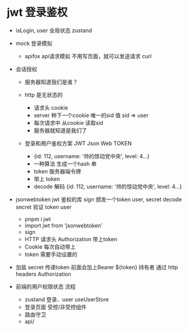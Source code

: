 # jwt 登录鉴权
- isLogin, user 全局状态 zustand
- mock 登录模拟
    - apifox api请求模拟
    不用写页面，就可以发送请求
    curl

- 会话授权
    - 服务器知道我们是谁？
    - http 是无状态的 
        - 请求头 cookie
        - server 种下一个cookie 唯一的sid 值 sid => user 
        - 每次请求中 从cookie 读取sid
        - 服务器就知道是我们了

    - 登录和用户鉴权方案 JWT Json Web TOKEN
        - {id: 112, username: '帅的惊动党中央', level: 4...}
        - 一种算法 生成一个hash 串
        - token 服务器端令牌
        - 带上 token
        - decode 解码
            {id: 112, username: '帅的惊动党中央', level: 4...}
- jsonwebtoken
    jwt 鉴权的库
    sign 颁发一个token user, secret
    decode secret 验证 token user
    - pnpm i jwt
    - import jwt from 'jsonwebtoken'
    - sign
    - HTTP 请求头 Authorization 带上token
    - Cookie 每次自动带上
    - token 需要手动设置的 

- 加盐 
    secret
    传递token 前面会加上Bearer ${token} 持有者
    通过 http headers Authorization

- 前端的用户权限状态 流程
    - zustand
        登录、user useUserStore
    - 登录页面
        受控/非受控组件 
    - 路由守卫
    - api/

